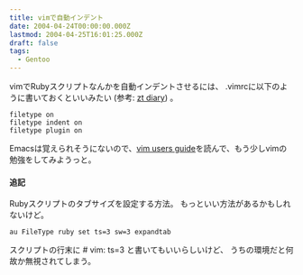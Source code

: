 ```yaml
---
title: vimで自動インデント
date: 2004-04-24T00:00:00.000Z
lastmod: 2004-04-25T16:01:25.000Z
draft: false
tags:
  - Gentoo
---
```


vimでRubyスクリプトなんかを自動インデントさせるには、 .vimrcに以下のように書いておくといいみたい (参考: [zt diary](http://znz.s1.xrea.com/t/?date=200112)) 。

```
filetype on
filetype indent on
filetype plugin on
```

Emacsは覚えられそうにないので、[vim users guide](http://pcmania.jp/~moraz/)を読んで、もう少しvimの勉強をしてみようっと。

#### 追記

Rubyスクリプトのタブサイズを設定する方法。 もっといい方法があるかもしれないけど。

```
au FileType ruby set ts=3 sw=3 expandtab
```

スクリプトの行末に # vim: ts=3 と書いてもいいらしいけど、 うちの環境だと何故か無視されてしまう。
